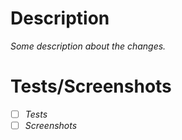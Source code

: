 # Description
_Some description about the changes._

# Tests/Screenshots
- [ ] _Tests_
- [ ] _Screenshots_